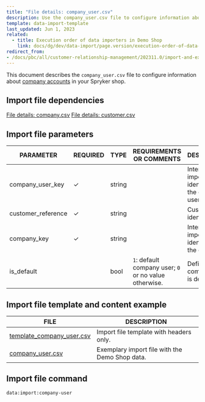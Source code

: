 ```yaml
---
title: "File details: company_user.csv"
description: Use the company_user.csv file to configure information about company accounts in your Spryker shop.
template: data-import-template
last_updated: Jun 1, 2023
related:
  - title: Execution order of data importers in Demo Shop
    link: docs/dg/dev/data-import/page.version/execution-order-of-data-importers.html
redirect_from:
- /docs/pbc/all/customer-relationship-management/202311.0/import-and-export-data/file-details-company-user.csv.html
---
```


This document describes the `company_user.csv` file to configure information about [company accounts](/docs/pbc/all/customer-relationship-management/{{page.version}}/base-shop/company-account-feature-overview/company-accounts-overview.html) in your Spryker shop.

## Import file dependencies

[File details: company.csv](/docs/pbc/all/customer-relationship-management/{{page.version}}/base-shop/import-and-export-data/file-details-company.csv.html)
[File details: customer.csv](/docs/pbc/all/customer-relationship-management/{{page.version}}/base-shop/import-and-export-data/file-details-customer.csv.html)

## Import file parameters

| PARAMETER          | REQUIRED  | TYPE    | REQUIREMENTS OR COMMENTS                              | DESCRIPTION                                          |
|--------------------|-----------|---------|-------------------------------------------------------|------------------------------------------------------|
| company_user_key   | &check;   | string  |                                                       | Internal data import identifier of the company user. |
| customer_reference | &check;   | string  |                                                       | Customer identifier.                                 |
| company_key        | &check;   | string  |                                                       | Internal data import identifier of the company.      |
| is_default         |           | bool    | `1`: default company user; `0` or no value otherwise. | Defines if a company user is default.                |

## Import file template and content example

| FILE | DESCRIPTION |
|---|---|
| [template_company_user.csv](https://spryker.s3.eu-central-1.amazonaws.com/docs/pbc/all/customer-relationship-management/import-and-export-data/file-details-company.csv.md/file-details-company-user.csv.md/template_company_user.csv)| Import file template with headers only. |
| [company_user.csv](https://spryker.s3.eu-central-1.amazonaws.com/docs/pbc/all/customer-relationship-management/import-and-export-data/file-details-company.csv.md/file-details-company-user.csv.md/company_user.csv)| Exemplary import file with the Demo Shop data. |


## Import file command

```bash
data:import:company-user
```